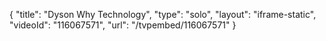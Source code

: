 {
    "title": "Dyson Why Technology",
    "type": "solo",
    "layout": "iframe-static",
    "videoId": "116067571",
    "url": "\/tvpembed\/116067571"
}